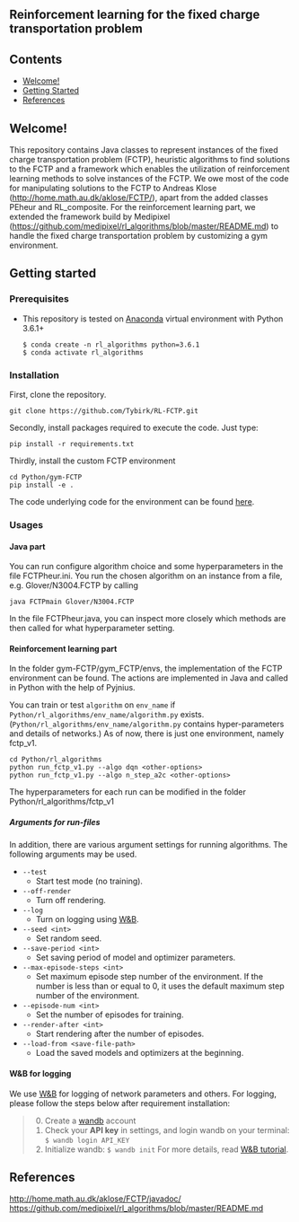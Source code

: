 ## Reinforcement learning for the fixed charge transportation problem

## Contents

* [Welcome!](https://github.com/Tybirk/RL-FCTP#Welcome!)
* [Getting Started](https://github.com/Tybirk/RL-FCTP#Getting-started)
* [References](https://github.com/Tybirk/RL-FCTP#References)


## Welcome!
This repository contains Java classes to represent instances of the fixed charge transportation problem (FCTP), heuristic algorithms to find solutions to the FCTP and a framework which enables the utilization of reinforcement learning methods to solve instances of the FCTP. We owe most of the code for manipulating solutions to the FCTP to Andreas Klose (http://home.math.au.dk/aklose/FCTP/), apart from the added classes PEheur and RL_composite. For the reinforcement learning part, we extended the framework build by Medipixel (https://github.com/medipixel/rl_algorithms/blob/master/README.md) to handle the fixed charge transportation problem by customizing a gym environment.


## Getting started

### Prerequisites
* This repository is tested on [Anaconda](https://www.anaconda.com/distribution/) virtual environment with Python 3.6.1+
    ```
    $ conda create -n rl_algorithms python=3.6.1
    $ conda activate rl_algorithms
    ```

### Installation
First, clone the repository.
```
git clone https://github.com/Tybirk/RL-FCTP.git
```
Secondly, install packages required to execute the code. Just type:
```
pip install -r requirements.txt
```

Thirdly, install the custom FCTP environment
```
cd Python/gym-FCTP
pip install -e .
```

The code underlying code for the environment can be found [here](https://github.com/Tybirk/RL-FCTP/blob/master/Python/gym-FCTP/gym_FCTP/envs/FCTP_env.py).

### Usages

#### Java part
You can run configure algorithm choice and some hyperparameters in the file FCTPheur.ini. 
You run the chosen algorithm on an instance from a file, e.g. Glover/N3004.FCTP by calling
```
java FCTPmain Glover/N3004.FCTP
``` 
In the file FCTPheur.java, you can inspect more closely which methods are then called for what hyperparameter setting. 

#### Reinforcement learning part
In the folder gym-FCTP/gym_FCTP/envs, the implementation of the FCTP environment can be found. The actions are implemented in Java and called in Python with the help of Pyjnius. 


You can train or test `algorithm` on `env_name` if `Python/rl_algorithms/env_name/algorithm.py` exists. (`Python/rl_algorithms/env_name/algorithm.py` contains hyper-parameters and details of networks.) As of now, there is just one environment, namely fctp_v1.

```
cd Python/rl_algorithms
python run_fctp_v1.py --algo dqn <other-options>
python run_fctp_v1.py --algo n_step_a2c <other-options>
``` 

The hyperparameters for each run can be modified in the folder Python/rl_algorithms/fctp_v1

##### Arguments for run-files

In addition, there are various argument settings for running algorithms. The following arguments may be used. 

- `--test`
    - Start test mode (no training).
- `--off-render`
    - Turn off rendering.
- `--log`
    - Turn on logging using [W&B](https://www.wandb.com/).
- `--seed <int>`
    - Set random seed.
- `--save-period <int>`
    - Set saving period of model and optimizer parameters.
- `--max-episode-steps <int>`
    - Set maximum episode step number of the environment. If the number is less than or equal to 0, it uses the default maximum step number of the environment.
- `--episode-num <int>`
    - Set the number of episodes for training.
- `--render-after <int>`
    - Start rendering after the number of episodes.
- `--load-from <save-file-path>`
    - Load the saved models and optimizers at the beginning.

#### W&B for logging
We use [W&B](https://www.wandb.com/) for logging of network parameters and others. For logging, please follow the steps below after requirement installation:

>0. Create a [wandb](https://www.wandb.com/) account
>1. Check your **API key** in settings, and login wandb on your terminal: `$ wandb login API_KEY`
>2. Initialize wandb: `$ wandb init`
For more details, read [W&B tutorial](https://docs.wandb.com/docs/started.html).

## References
http://home.math.au.dk/aklose/FCTP/javadoc/
https://github.com/medipixel/rl_algorithms/blob/master/README.md
